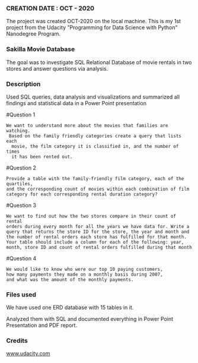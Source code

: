 ### CREATION DATE : OCT - 2020
The project was created OCT-2020 on the local machine.
This is my 1st project from the Udacity "Programming for Data Science with Python"
Nanodegree Program.

### Sakilla Movie Database
The goal was to investigate SQL Relational Database of movie rentals in two
stores and answer questions via analysis.


### Description
Used SQL queries, data analysis and visualizations and summarized all findings
and statistical data in а Power Point presentation

#Question 1

    We want to understand more about the movies that families are watching.
     Based on the family friendly categories create a query that lists each
      movie, the film category it is classified in, and the number of times
      it has been rented out.

#Question 2

    Provide a table with the family-friendly film category, each of the quartiles,
    and the corresponding count of movies within each combination of film
    category for each corresponding rental duration category?

#Question 3

    We want to find out how the two stores compare in their count of rental
    orders during every month for all the years we have data for. Write a 
    query that returns the store ID for the store, the year and month and
    the number of rental orders each store has fulfilled for that month.
    Your table should include a column for each of the following: year,
    month, store ID and count of rental orders fulfilled during that month

#Question 4

    We would like to know who were our top 10 paying customers,
    how many payments they made on a monthly basis during 2007,
    and what was the amount of the monthly payments.

### Files used
We have used one ERD database with 15 tables in it.

Analyzed them with SQL and documented everything in Power Point Presentation
and PDF report.


### Credits
www.udacity.com

